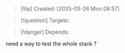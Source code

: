 
>[!tip] Created: [2025-05-26 Mon 08:57]

>[!question] Targets: 

>[!danger] Depends: 

need a way to test the whole stack ? 